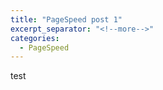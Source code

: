 ```yaml
---
title: "PageSpeed post 1"
excerpt_separator: "<!--more-->"
categories:
  - PageSpeed
---
```


test
<!--more-->
